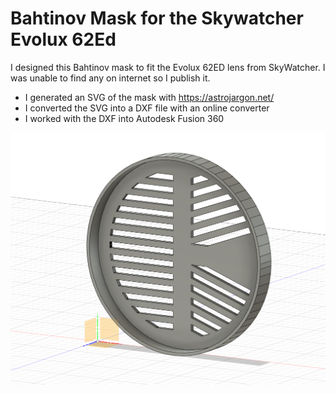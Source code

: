 # Bahtinov Mask for the Skywatcher Evolux 62Ed

I designed this Bahtinov mask to fit the Evolux 62ED lens from SkyWatcher. I was unable to find any on internet so I publish it.

- I generated an SVG of the mask with https://astrojargon.net/
- I converted the SVG into a DXF file with an online converter
- I worked with the DXF into Autodesk Fusion 360


![Bahtinov mask in Fusion360](https://github.com/AryKno/62ed_bahtinov_mask/blob/main/final_bahtinov_mask62ed%20v1.png)


